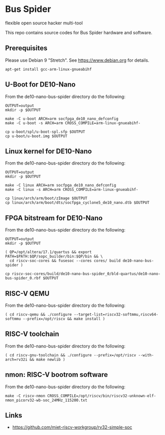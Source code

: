 # Bus Spider
flexible open source hacker multi-tool

This repo contains source codes for Bus Spider hardware and software.


## Prerequisites
Please use Debian 9 "Stretch". See https://www.debian.org for details.

```
apt-get install gcc-arm-linux-gnueabihf
```


## U-Boot for DE10-Nano

From the de10-nano-bus-spider directory do the following:

```
OUTPUT=output
mkdir -p $OUTPUT

make -C u-boot ARCH=arm socfpga_de10_nano_defconfig
make -C u-boot -s ARCH=arm CROSS_COMPILE=arm-linux-gnueabihf-

cp u-boot/spl/u-boot-spl.sfp $OUTPUT
cp u-boot/u-boot.img $OUTPUT
```


## Linux kernel for DE10-Nano

From the de10-nano-bus-spider directory do the following:

```
OUTPUT=output
mkdir -p $OUTPUT

make -C linux ARCH=arm socfpga_de10_nano_defconfig
make -C linux -s ARCH=arm CROSS_COMPILE=arm-linux-gnueabihf-

cp linux/arch/arm/boot/zImage $OUTPUT
cp linux/arch/arm/boot/dts/socfpga_cyclone5_de10_nano.dtb $OUTPUT
```


## FPGA bitstream for DE10-Nano

From the de10-nano-bus-spider directory do the following:

```
OUTPUT=output
mkdir -p $OUTPUT

( QP=/opt/altera/17.1/quartus && export PATH=$PATH:$QP/sopc_builder/bin:$QP/bin && \
  cd riscv-soc-cores && fusesoc --cores cores/ build de10-nano-bus-spider )

cp riscv-soc-cores/build/de10-nano-bus-spider_0/bld-quartus/de10-nano-bus-spider_0.rbf $OUTPUT
```


## RISC-V QEMU

From the de10-nano-bus-spider directory do the following:

```
( cd riscv-qemu && ./configure --target-list=riscv32-softmmu,riscv64-softmmu --prefix=/opt/riscv && make install )
```


## RISC-V toolchain

From the de10-nano-bus-spider directory do the following:

```
( cd riscv-gnu-toolchain && ./configure --prefix=/opt/riscv --with-arch=rv32i && make newlib )
```


## nmon: RISC-V bootrom software

From the de10-nano-bus-spider directory do the following:

```
make -C riscv-nmon CROSS_COMPILE=/opt/riscv/bin/riscv32-unknown-elf- nmon_picorv32-wb-soc_24MHz_115200.txt

```


## Links

* https://github.com/miet-riscv-workgroup/rv32-simple-soc

